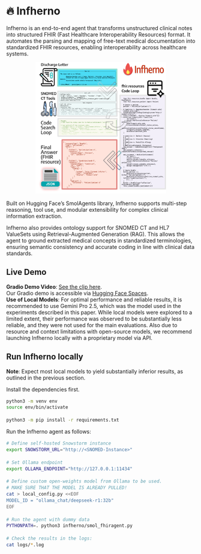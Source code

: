 # 🔥 Infherno

Infherno is an end-to-end agent that transforms unstructured clinical notes into structured FHIR (Fast Healthcare Interoperability Resources) format. It automates the parsing and mapping of free-text medical documentation into standardized FHIR resources, enabling interoperability across healthcare systems.

<p align="center">
  <img src="assets/overview.png" height="350">
</p>

Built on Hugging Face’s SmolAgents library, Infherno supports multi-step reasoning, tool use, and modular extensibility for complex clinical information extraction.

Infherno also provides ontology support for SNOMED CT and HL7 ValueSets using Retrieval-Augmented Generation (RAG). This allows the agent to ground extracted medical concepts in standardized terminologies, ensuring semantic consistency and accurate coding in line with clinical data standards.

## Live Demo

**Gradio Demo Video**: [See the clip here](https://myweb.rz.uni-augsburg.de/~freijoha/Infherno_Gradio_Demo.mp4).  
Our Gradio demo is accessible via [Hugging Face Spaces](https://huggingface.co/spaces/nfel/infherno).  
**Use of Local Models**: For optimal performance and reliable results, it is recommended to use Gemini Pro 2.5, which was the model used in the experiments described in this paper. While local models were explored to a limited extent, their performance was observed to be substantially less reliable, and they were not used for the main evaluations. Also due to resource and context limitations with open-source models, we recommend launching Infherno locally with a proprietary model via API.


## Run Infherno locally

**Note**: Expect most local models to yield substantially inferior results, as outlined in the previous section.

Install the dependencies first.

```bash
python3 -m venv env
source env/bin/activate

python3 -m pip install -r requirements.txt
```

Run the Infherno agent as follows:
```bash
# Define self-hosted Snowstorm instance
export SNOWSTORM_URL="http://<SNOMED-Instance>"

# Set Ollama endpoint
export OLLAMA_ENDPOINT="http://127.0.0.1:11434"

# Define custom open-weights model from Ollama to be used.
# MAKE SURE THAT THE MODEL IS ALREADY PULLED!
cat > local_config.py <<EOF
MODEL_ID = "ollama_chat/deepseek-r1:32b"
EOF

# Run the agent with dummy data
PYTHONPATH=. python3 infherno/smol_fhiragent.py

# Check the results in the logs:
cat logs/*.log
```
